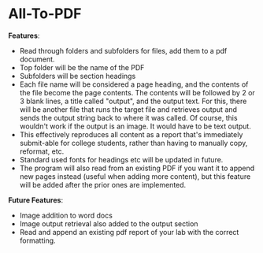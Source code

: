 # All-To-PDF
**Features**:
* Read through folders and subfolders for files, add them to a pdf document.
* Top folder will be the name of the PDF
* Subfolders will be section headings
* Each file name will be considered a page heading, and the contents of the file become the page contents. The contents will be followed by 2 or 3 blank lines, a title called "output", and the output text. For this, there will be another file that runs the target file and retrieves output and sends the output string back to where it was called. Of course, this wouldn't work if the output is an image. It would have to be text output. 
* This effectively reproduces all content as a report that's immediately submit-able for college students, rather than having to manually copy, reformat, etc. 
* Standard used fonts for headings etc will be updated in future. 
* The program will also read from an existing PDF if you want it to append new pages instead (useful when adding more content), but this feature will be added after the prior ones are implemented. 

**Future Features**:
* Image addition to word docs
* Image output retrieval also added to the output section
* Read and append an existing pdf report of your lab with the correct formatting. 
